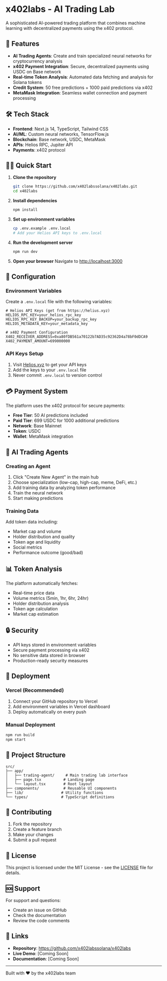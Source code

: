 # x402labs - AI Trading Lab

A sophisticated AI-powered trading platform that combines machine learning with decentralized payments using the x402 protocol.

## 🚀 Features

- **AI Trading Agents**: Create and train specialized neural networks for cryptocurrency analysis
- **x402 Payment Integration**: Secure, decentralized payments using USDC on Base network
- **Real-time Token Analysis**: Automated data fetching and analysis for Solana tokens
- **Credit System**: 50 free predictions + 1000 paid predictions via x402
- **MetaMask Integration**: Seamless wallet connection and payment processing

## 🛠️ Tech Stack

- **Frontend**: Next.js 14, TypeScript, Tailwind CSS
- **AI/ML**: Custom neural networks, TensorFlow.js
- **Blockchain**: Base network, USDC, MetaMask
- **APIs**: Helios RPC, Jupiter API
- **Payments**: x402 protocol

## 🏃‍♂️ Quick Start

1. **Clone the repository**
   ```bash
   git clone https://github.com/x402labssolana/x402labs.git
   cd x402labs
   ```

2. **Install dependencies**
   ```bash
   npm install
   ```

3. **Set up environment variables**
   ```bash
   cp .env.example .env.local
   # Add your Helios API keys to .env.local
   ```

4. **Run the development server**
   ```bash
   npm run dev
   ```

5. **Open your browser**
   Navigate to [http://localhost:3000](http://localhost:3000)

## 🔧 Configuration

### Environment Variables

Create a `.env.local` file with the following variables:

```env
# Helios API Keys (get from https://helius.xyz)
HELIOS_RPC_KEY=your_helios_rpc_key
HELIOS_RPC_KEY_BACKUP=your_backup_rpc_key
HELIOS_METADATA_KEY=your_metadata_key

# x402 Payment Configuration
X402_RECEIVER_ADDRESS=0xa80fDB561a70122b7AD35c92362D4a78bF0dDCA9
X402_PAYMENT_AMOUNT=699000000
```

### API Keys Setup

1. Visit [Helios.xyz](https://helius.xyz) to get your API keys
2. Add the keys to your `.env.local` file
3. Never commit `.env.local` to version control

## 💳 Payment System

The platform uses the x402 protocol for secure payments:

- **Free Tier**: 50 AI predictions included
- **Paid Tier**: 699 USDC for 1000 additional predictions
- **Network**: Base Mainnet
- **Token**: USDC
- **Wallet**: MetaMask integration

## 🤖 AI Trading Agents

### Creating an Agent

1. Click "Create New Agent" in the main hub
2. Choose specialization (low-cap, high-cap, meme, DeFi, etc.)
3. Add training data by analyzing token performance
4. Train the neural network
5. Start making predictions

### Training Data

Add token data including:
- Market cap and volume
- Holder distribution and quality
- Token age and liquidity
- Social metrics
- Performance outcome (good/bad)

## 📊 Token Analysis

The platform automatically fetches:
- Real-time price data
- Volume metrics (5min, 1hr, 6hr, 24hr)
- Holder distribution analysis
- Token age calculation
- Market cap estimation

## 🔒 Security

- API keys stored in environment variables
- Secure payment processing via x402
- No sensitive data stored in browser
- Production-ready security measures

## 🚀 Deployment

### Vercel (Recommended)

1. Connect your GitHub repository to Vercel
2. Add environment variables in Vercel dashboard
3. Deploy automatically on every push

### Manual Deployment

```bash
npm run build
npm start
```

## 📁 Project Structure

```
src/
├── app/
│   ├── trading-agent/     # Main trading lab interface
│   ├── page.tsx          # Landing page
│   └── layout.tsx        # Root layout
├── components/           # Reusable UI components
├── lib/                 # Utility functions
└── types/               # TypeScript definitions
```

## 🤝 Contributing

1. Fork the repository
2. Create a feature branch
3. Make your changes
4. Submit a pull request

## 📄 License

This project is licensed under the MIT License - see the [LICENSE](LICENSE) file for details.

## 🆘 Support

For support and questions:
- Create an issue on GitHub
- Check the documentation
- Review the code comments

## 🔗 Links

- **Repository**: https://github.com/x402labssolana/x402labs
- **Live Demo**: [Coming Soon]
- **Documentation**: [Coming Soon]

---

Built with ❤️ by the x402labs team
